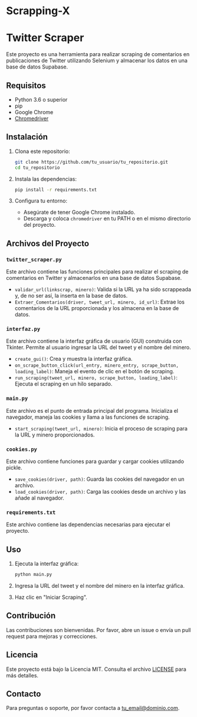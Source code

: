 # Scrapping-X
# Twitter Scraper

Este proyecto es una herramienta para realizar scraping de comentarios en publicaciones de Twitter utilizando Selenium y almacenar los datos en una base de datos Supabase.

## Requisitos

- Python 3.6 o superior
- pip
- Google Chrome
- [Chromedriver](https://chromedriver.chromium.org/downloads)

## Instalación

1. Clona este repositorio:
    ```bash
    git clone https://github.com/tu_usuario/tu_repositorio.git
    cd tu_repositorio
    ```

2. Instala las dependencias:
    ```bash
    pip install -r requirements.txt
    ```

3. Configura tu entorno:
    - Asegúrate de tener Google Chrome instalado.
    - Descarga y coloca `chromedriver` en tu PATH o en el mismo directorio del proyecto.

## Archivos del Proyecto

### `twitter_scraper.py`

Este archivo contiene las funciones principales para realizar el scraping de comentarios en Twitter y almacenarlos en una base de datos Supabase.

- `validar_url(linkscrap, minero)`: Valida si la URL ya ha sido scrappeada y, de no ser así, la inserta en la base de datos.
- `Extraer_Comentarios(driver, tweet_url, minero, id_url)`: Extrae los comentarios de la URL proporcionada y los almacena en la base de datos.

### `interfaz.py`

Este archivo contiene la interfaz gráfica de usuario (GUI) construida con Tkinter. Permite al usuario ingresar la URL del tweet y el nombre del minero.

- `create_gui()`: Crea y muestra la interfaz gráfica.
- `on_scrape_button_click(url_entry, minero_entry, scrape_button, loading_label)`: Maneja el evento de clic en el botón de scraping.
- `run_scraping(tweet_url, minero, scrape_button, loading_label)`: Ejecuta el scraping en un hilo separado.

### `main.py`

Este archivo es el punto de entrada principal del programa. Inicializa el navegador, maneja las cookies y llama a las funciones de scraping.

- `start_scraping(tweet_url, minero)`: Inicia el proceso de scraping para la URL y minero proporcionados.

### `cookies.py`

Este archivo contiene funciones para guardar y cargar cookies utilizando pickle.

- `save_cookies(driver, path)`: Guarda las cookies del navegador en un archivo.
- `load_cookies(driver, path)`: Carga las cookies desde un archivo y las añade al navegador.

### `requirements.txt`

Este archivo contiene las dependencias necesarias para ejecutar el proyecto.

## Uso

1. Ejecuta la interfaz gráfica:
    ```bash
    python main.py
    ```

2. Ingresa la URL del tweet y el nombre del minero en la interfaz gráfica.

3. Haz clic en "Iniciar Scraping".

## Contribución

Las contribuciones son bienvenidas. Por favor, abre un issue o envía un pull request para mejoras y correcciones.

## Licencia

Este proyecto está bajo la Licencia MIT. Consulta el archivo [LICENSE](LICENSE) para más detalles.

## Contacto

Para preguntas o soporte, por favor contacta a [tu_email@dominio.com](mailto:tu_email@dominio.com).
